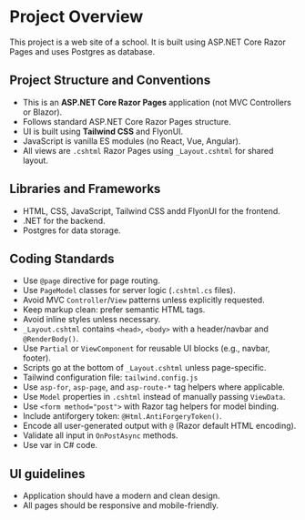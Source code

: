 # Project Overview

This project is a web site of a school. It is built using ASP.NET Core Razor Pages and uses Postgres as database.

## Project Structure and Conventions

- This is an **ASP.NET Core Razor Pages** application (not MVC Controllers or Blazor).
- Follows standard ASP.NET Core Razor Pages structure.
- UI is built using **Tailwind CSS** and FlyonUI.
- JavaScript is vanilla ES modules (no React, Vue, Angular).
- All views are `.cshtml` Razor Pages using `_Layout.cshtml` for shared layout.

## Libraries and Frameworks

- HTML, CSS, JavaScript, Tailwind CSS andd FlyonUI for the frontend.
- .NET for the backend.
- Postgres for data storage.

## Coding Standards

- Use `@page` directive for page routing.
- Use `PageModel` classes for server logic (`.cshtml.cs` files).
- Avoid MVC `Controller`/`View` patterns unless explicitly requested.
- Keep markup clean: prefer semantic HTML tags.
- Avoid inline styles unless necessary.
- `_Layout.cshtml` contains `<head>`, `<body>` with a header/navbar and `@RenderBody()`.
- Use `Partial` or `ViewComponent` for reusable UI blocks (e.g., navbar, footer).
- Scripts go at the bottom of `_Layout.cshtml` unless page-specific.
- Tailwind configuration file: `tailwind.config.js`
- Use `asp-for`, `asp-page`, and `asp-route-*` tag helpers where applicable.
- Use `Model` properties in `.cshtml` instead of manually passing `ViewData`.
- Use `<form method="post">` with Razor tag helpers for model binding.
- Include antiforgery token: `@Html.AntiForgeryToken()`.
- Encode all user-generated output with `@` (Razor default HTML encoding).
- Validate all input in `OnPostAsync` methods.
- Use var in C# code.

## UI guidelines

- Application should have a modern and clean design.
- All pages should be responsive and mobile-friendly.
